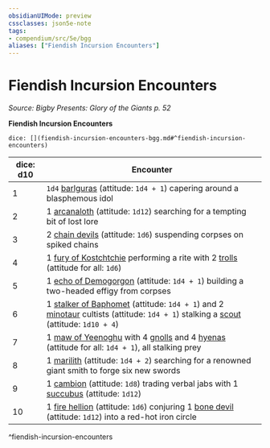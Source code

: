```yaml
---
obsidianUIMode: preview
cssclasses: json5e-note
tags:
- compendium/src/5e/bgg
aliases: ["Fiendish Incursion Encounters"]
---
```

# Fiendish Incursion Encounters
*Source: Bigby Presents: Glory of the Giants p. 52* 

**Fiendish Incursion Encounters**

`dice: [](fiendish-incursion-encounters-bgg.md#^fiendish-incursion-encounters)`

| dice: d10 | Encounter |
|-----------|-----------|
| 1 | `1d4` [barlguras](5E2014官方资源/bestiary/fiend/barlgura.md) (attitude: `1d4 + 1`) capering around a blasphemous idol |
| 2 | 1 [arcanaloth](5E2014官方资源/bestiary/fiend/arcanaloth.md) (attitude: `1d12`) searching for a tempting bit of lost lore |
| 3 | 2 [chain devils](5E2014官方资源/bestiary/fiend/chain-devil.md) (attitude: `1d6`) suspending corpses on spiked chains |
| 4 | 1 [fury of Kostchtchie](5E2014官方资源/bestiary/fiend/fury-of-kostchtchie-bgg.md) performing a rite with 2 [trolls](5E2014官方资源/bestiary/giant/troll.md) (attitude for all: `1d6`) |
| 5 | 1 [echo of Demogorgon](5E2014官方资源/bestiary/fiend/echo-of-demogorgon-bgg.md) (attitude: `1d4 + 1`) building a two-headed effigy from corpses |
| 6 | 1 [stalker of Baphomet](5E2014官方资源/bestiary/fiend/stalker-of-baphomet-bgg.md) (attitude: `1d4 + 1`) and 2 [minotaur](5E2014官方资源/bestiary/monstrosity/minotaur.md) cultists (attitude: `1d4 + 1`) stalking a [scout](5E2014官方资源/bestiary/humanoid/scout.md) (attitude: `1d10 + 4`) |
| 7 | 1 [maw of Yeenoghu](5E2014官方资源/bestiary/fiend/maw-of-yeenoghu-bgg.md) with 4 [gnolls](5E2014官方资源/bestiary/humanoid/gnoll.md) and 4 [hyenas](5E2014官方资源/bestiary/beast/hyena.md) (attitude for all: `1d4 + 1`), all stalking prey |
| 8 | 1 [marilith](5E2014官方资源/bestiary/fiend/marilith.md) (attitude: `1d4 + 2`) searching for a renowned giant smith to forge six new swords |
| 9 | 1 [cambion](5E2014官方资源/bestiary/fiend/cambion.md) (attitude: `1d8`) trading verbal jabs with 1 [succubus](5E2014官方资源/bestiary/fiend/succubus.md) (attitude: `1d12`) |
| 10 | 1 [fire hellion](5E2014官方资源/bestiary/fiend/fire-hellion-bgg.md) (attitude: `1d6`) conjuring 1 [bone devil](5E2014官方资源/bestiary/fiend/bone-devil.md) (attitude: `1d12`) into a red-hot iron circle |
^fiendish-incursion-encounters
